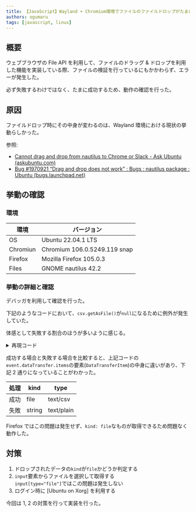 ```yaml
---
title: 【JavaScript】Wayland + Chromium環境でファイルのファイルドロップがたまに失敗する
authors: ogumaru
tags: [javascript, linux]
---
```


## 概要

ウェブブラウザの File API を利用して、ファイルのドラッグ & ドロップを利用した機能を実装している際、ファイルの検証を行っているにもかかわらず、エラーが発生した。

必ず失敗するわけではなく、たまに成功するため、動作の確認を行った。

## 原因

ファイルドロップ時にその中身が変わるのは、Wayland 環境における現状の挙動らしかった。

参照:

- [Cannot drag and drop from nautilus to Chrome or Slack - Ask Ubuntu (askubuntu.com)](https://askubuntu.com/questions/1411629/cannot-drag-and-drop-from-nautilus-to-chrome-or-slack)
- [Bug #1970921 “Drag and drop does not work” : Bugs : nautilus package : Ubuntu (bugs.launchpad.net)](https://bugs.launchpad.net/ubuntu/+source/nautilus/+bug/1970921)

## 挙動の確認

### 環境

| 環境     | バージョン                   |
| -------- | ---------------------------- |
| OS       | Ubuntu 22.04.1 LTS           |
| Chromiun | Chromium 106.0.5249.119 snap |
| Firefox  | Mozilla Firefox 105.0.3      |
| Files    | GNOME nautilus 42.2          |

### 挙動の詳細と確認

デバッガを利用して確認を行った。

下記のようなコードにおいて、`csv.getAsFile()`が`null`になるために例外が発生していた。

体感として失敗する割合のほうが多いように感じる。

<details>
<summary>再現コード</summary>

```javascript
// CSV形式かどうかの確認
const isCSVItem = (item) => {
  const type = item.type;
  const isCSV = [
    type === "text/plain",
    type === "text/csv",
    type === "application/vnd.ms-excel",
    type === "application/octet-stream",
  ].some((result) => result === true);
  return isCSV;
};

document.body.addEventListener("dragover", (event) => {
  event.stopPropagation();
  event.preventDefault();
  if (!event.dataTransfer) return;
  event.dataTransfer.dropEffect = "copy";
});

document.body.addEventListener("drop", (event) => {
  event.stopPropagation();
  event.preventDefault();
  if (!event.dataTransfer) return;

  // item の確認
  // 同じ操作でも異なる結果になる
  for (const item of event.dataTransfer.items) {
    console.log(item);
  }

  Array.from(event.dataTransfer.items)
    .filter((item) => isCSVItem(item))
    // ここで返り値が null になる
    .map((csv) => csv.getAsFile())
    .map((file) => {
      if (!file) throw new Error("Failed to load csv file.");
      const reader = new FileReader();
      // file が たまに null になるため例外が発生する
      reader.readAsDataURL(file);
      reader.addEventListener("load", (event) => {
        // ファイルに対する処理
      });
    });
});
```

</details>

成功する場合と失敗する場合を比較すると、上記コードの`event.dataTransfer.items`の要素(`DataTransferItem`)の中身に違いがあり、下記 2 通りになっていることがわかった。

| 処理 | kind   | type       |
| ---- | ------ | ---------- |
| 成功 | file   | text/csv   |
| 失敗 | string | text/plain |

Firefox ではこの問題は発生せず、`kind: file`なものが取得できるため問題なく動作した。

## 対策

1. ドロップされたデータの`kind`が`file`かどうか判定する
1. `input`要素からファイルを選択して取得する  
   `input[type="file"]`ではこの問題は発生しない
1. ログイン時に [Ubuntu on Xorg] を利用する

今回は 1, 2 の対策を行って実装を行った。
